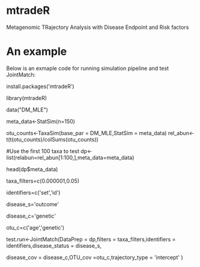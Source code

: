 # mtradeR 
Metagenomic TRajectory Analysis with Disease Endpoint and Risk factors
# An example

Below is an exmaple code for running simulation pipeline and test JointMatch:

install.packages('mtradeR')

library(mtradeR)

data("DM_MLE")

meta_data<-StatSim(n=150)

otu_counts<-TaxaSim(base_par = DM_MLE,StatSim = meta_data)
rel_abun<-t(t(otu_counts)/colSums(otu_counts))

#Use the first 100 taxa to test 
dp<-list(relabun=rel_abun[1:100,],meta_data=meta_data)

head(dp$meta_data)

taxa_filters=c(0.000001,0.05)

identifiers=c('set','id')

disease_s='outcome'

disease_c='genetic'

otu_c=c('age','genetic')


test.run<-JointMatch(DataPrep = dp,filters = taxa_filters,identifiers = identifiers,disease_status = disease_s,

disease_cov = disease_c,OTU_cov =otu_c,trajectory_type = 'intercept' )
